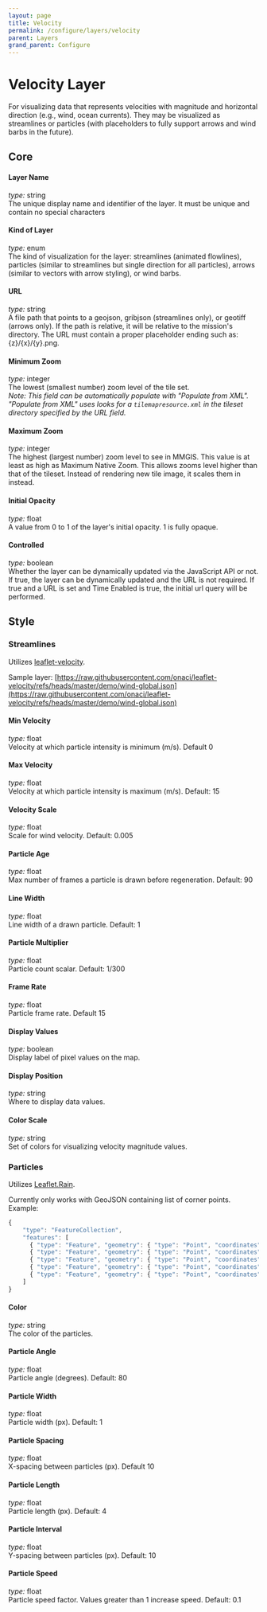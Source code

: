 ```yaml
---
layout: page
title: Velocity
permalink: /configure/layers/velocity
parent: Layers
grand_parent: Configure
---
```


# Velocity Layer

For visualizing data that represents velocities with magnitude and horizontal direction (e.g., wind, ocean currents). They may be visualized as streamlines or particles (with placeholders to fully support arrows and wind barbs in the future).

## Core

#### Layer Name

_type:_ string  
The unique display name and identifier of the layer. It must be unique and contain no special characters

#### Kind of Layer

_type:_ enum  
The kind of visualization for the layer: streamlines (animated flowlines), particles (similar to streamlines but single direction for all particles), arrows (similar to vectors with arrow styling), or wind barbs.

#### URL

_type:_ string  
A file path that points to a geojson, gribjson (streamlines only), or geotiff (arrows only). If the path is relative, it will be relative to the mission's directory. The URL must contain a proper placeholder ending such as: {z}/{x}/{y}.png.

#### Minimum Zoom

_type:_ integer  
The lowest (smallest number) zoom level of the tile set.  
_Note: This field can be automatically populate with "Populate from XML". "Populate from XML" uses looks for a `tilemapresource.xml` in the tileset directory specified by the URL field._

#### Maximum Zoom

_type:_ integer  
The highest (largest number) zoom level to see in MMGIS. This value is at least as high as Maximum Native Zoom. This allows zooms level higher than that of the tileset. Instead of rendering new tile image, it scales them in instead.

#### Initial Opacity

_type:_ float  
A value from 0 to 1 of the layer's initial opacity. 1 is fully opaque.

#### Controlled

_type:_ boolean  
Whether the layer can be dynamically updated via the JavaScript API or not. If true, the layer can be dynamically updated and the URL is not required. If true and a URL is set and Time Enabled is true, the initial url query will be performed.

## Style

### Streamlines

Utilizes [leaflet-velocity](https://github.com/onaci/leaflet-velocity/).

Sample layer: [https://raw.githubusercontent.com/onaci/leaflet-velocity/refs/heads/master/demo/wind-global.json](https://raw.githubusercontent.com/onaci/leaflet-velocity/refs/heads/master/demo/wind-global.json)

#### Min Velocity

_type:_ float  
Velocity at which particle intensity is minimum (m/s). Default 0

#### Max Velocity

_type:_ float  
Velocity at which particle intensity is maximum (m/s). Default: 15

#### Velocity Scale

_type:_ float  
Scale for wind velocity. Default: 0.005

#### Particle Age

_type:_ float  
Max number of frames a particle is drawn before regeneration. Default: 90

#### Line Width

_type:_ float  
Line width of a drawn particle. Default: 1

#### Particle Multiplier

_type:_ float  
Particle count scalar. Default: 1/300

#### Frame Rate

_type:_ float  
Particle frame rate. Default 15

#### Display Values

_type:_ boolean  
Display label of pixel values on the map.

#### Display Position

_type:_ string  
Where to display data values.

#### Color Scale

_type:_ string  
Set of colors for visualizing velocity magnitude values.

### Particles

Utilizes [Leaflet.Rain](https://github.com/ggolikov/Leaflet.Rain).

Currently only works with GeoJSON containing list of corner points. Example:

```javascript
{
    "type": "FeatureCollection",
    "features": [
      { "type": "Feature", "geometry": { "type": "Point", "coordinates": [-124.409591, 32.534156] }, "properties": {} },
      { "type": "Feature", "geometry": { "type": "Point", "coordinates": [-114.131211, 32.534156] }, "properties": {} },
      { "type": "Feature", "geometry": { "type": "Point", "coordinates": [-114.131211, 42.009518] }, "properties": {} },
      { "type": "Feature", "geometry": { "type": "Point", "coordinates": [-124.409591, 42.009518] }, "properties": {} },
      { "type": "Feature", "geometry": { "type": "Point", "coordinates": [-124.409591, 32.534156] }, "properties": {} }
    ]
}
```

#### Color

_type:_ string  
The color of the particles.

#### Particle Angle

_type:_ float  
Particle angle (degrees). Default: 80

#### Particle Width

_type:_ float  
Particle width (px). Default: 1

#### Particle Spacing

_type:_ float  
X-spacing between particles (px). Default 10

#### Particle Length

_type:_ float  
Particle length (px). Default: 4

#### Particle Interval

_type:_ float  
Y-spacing between particles (px). Default: 10

#### Particle Speed

_type:_ float  
Particle speed factor. Values greater than 1 increase speed. Default: 0.1
